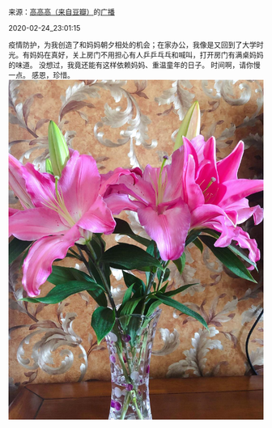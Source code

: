 来源：[高高高（来自豆瓣）](https://www.douban.com/people/53945299/)的[广播](https://www.douban.com/people/53945299/status/2831487490/)


2020-02-24_23:01:15


疫情防护，为我创造了和妈妈朝夕相处的机会；在家办公，我像是又回到了大学时光。有妈妈在真好，关上房门不用担心有人乒乒乓乓和喊叫，打开房门有满桌妈妈的味道。
没想过，我竟还能有这样依赖妈妈、重温童年的日子。
时间啊，请你慢一点。
感恩，珍惜。
![](./pic/2020-02-24_23:01:15-高高高的广播1.jpg)  

